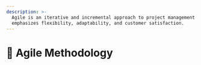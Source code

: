 ```yaml
---
description: >-
  Agile is an iterative and incremental approach to project management that
  emphasizes flexibility, adaptability, and customer satisfaction.
---
```


# 🔧 Agile Methodology


